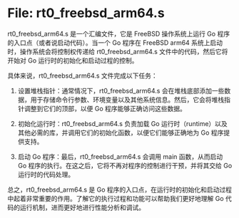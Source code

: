 # File: rt0_freebsd_arm64.s

rt0_freebsd_arm64.s 是一个汇编文件，它是 FreeBSD 操作系统上运行 Go 程序的入口点（或者说启动代码）。当一个 Go 程序在 FreeBSD arm64 系统上启动时，操作系统会将控制权传递给 rt0_freebsd_arm64.s 文件中的代码，然后它将开始对 Go 运行时的初始化和启动过程的控制。

具体来说，rt0_freebsd_arm64.s 文件完成以下任务：

1. 设置堆栈指针：通常情况下，rt0_freebsd_arm64.s 会在堆栈底部添加一些数据，用于存储命令行参数、环境变量以及其他系统信息。然后，它会将堆栈指针调整到它们的顶部，以便 Go 程序能够正确访问这些数据。

2. 初始化运行时：rt0_freebsd_arm64.s 负责加载 Go 运行时（runtime）以及其他必需的库，并调用它们的初始化函数，以便它们能够正确地为 Go 程序提供支持。

3. 启动 Go 程序：最后，rt0_freebsd_arm64.s 会调用 main 函数，从而启动 Go 程序的执行。在这之后，它将不再对程序的控制进行干预，并将其交给 Go 运行时的代码处理。

总之，rt0_freebsd_arm64.s 是 Go 程序的入口点，在运行时的初始化和启动过程中起着非常重要的作用。了解它的执行过程和功能可以帮助我们更好地理解 Go 代码的运行机制，进而更好地进行性能分析和调试。

